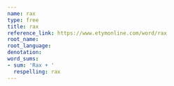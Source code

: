 ```yaml
---
name: rax
type: free
title: rax
reference_link: https://www.etymonline.com/word/rax
root_name: 
root_language: 
denotation: 
word_sums:
- sum: 'Rax + '
  respelling: rax
---
```

